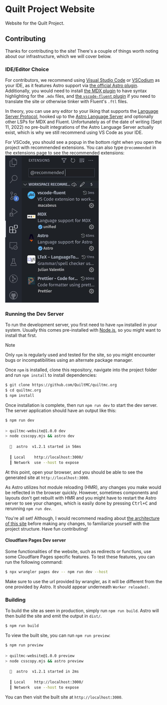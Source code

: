 # Quilt Project Website

Website for the Quilt Project.

## Contributing

Thanks for contributing to the site!
There's a couple of things worth noting about our infrastructure, which we will cover below.

### IDE/Editor Choice

For contributors, we recommend using [Visual Studio Code](https://code.visualstudio.com) or [VSCodium](https://vscodium.com/) as your IDE, as it features Astro support via [the official Astro plugin](https://marketplace.visualstudio.com/items?itemName=astro-build.astro-vscode).
Additionally, you would need to install [the MDX plugin](https://marketplace.visualstudio.com/items?itemName=unifiedjs.vscode-mdx) to have syntax highlighting for the `.mdx` files,
and [the `vscode-fluent` plugin](https://marketplace.visualstudio.com/items?itemName=macabeus.vscode-fluent) if you need to translate the site or otherwise tinker with Fluent's `.ftl` files.

In theory, you can use any editor to your liking that supports the [Language Server Protocol](https://microsoft.github.io/language-server-protocol/), hooked up to the [Astro Language Server](https://github.com/withastro/language-tools/tree/main/packages/language-server) and optionally other LSPs for MDX and Fluent.
Unfortunately as of the date of writing (Sept 11, 2022) no pre-built integrations of the Astro Language Server actually exist, which is why we still recommend using VS Code as your IDE.

For VSCode, you should see a popup in the bottom right when you open the project with recommended extensions. You can also type `@recommended` in the extensions page to see the recommended extensions:
<img src="./public/assets/img/writing/recommended-extensions.jpg" width="300">


### Running the Dev Server

To run the development server, you first need to have `npm` installed in your system. Usually this comes pre-installed with [Node.js](https://nodejs.org), so you might want to install that first.

> [!NOTE]
> Only `npm` is regularly used and tested for the site, so you might encounter bugs or incompatibilities using an alternate package manager.

Once `npm` is installed, clone this repository, navigate into the project folder and run `npm install` to install dependencies:
```sh
$ git clone https://github.com/QuiltMC/quiltmc.org
$ cd quiltmc.org
$ npm install
```

Once installation is complete, then run `npm run dev` to start the dev server.
The server application should have an output like this:
```sh
$ npm run dev

> quiltmc-website@1.0.0 dev
> node csscopy.mjs && astro dev

  🚀  astro  v1.2.1 started in 56ms

  ┃ Local    http://localhost:3000/
  ┃ Network  use --host to expose
```

At this point, open your browser, and you should be able to see the generated site at `http://localhost:3000`.

As Astro utilizes hot module reloading (HMR), any changes you make would be reflected in the browser quickly.
However, sometimes components and layouts don't get rebuilt with HMR and you might have to restart the Astro server to see your changes, which is easily done by pressing <kbd>Ctrl+C</kbd> and rerunning `npm run dev`.

You're all set! Although, I would recommend reading about [the architecture of this site](ARCHITECTURE.md) before making any changes, to familiarize yourself with the project structure. Have fun contributing!

#### Cloudflare Pages Dev server

Some functionalities of the website, such as redirects or functions, use some Cloudflare Pages specific features.
To test these features, you can run the following command:

```sh
$ npx wrangler pages dev -- npm run dev --host
```

Make sure to use the url provided by wrangler, as it will be different from the one provided by Astro. It should appear underneath `Worker reloaded!`.

### Building

To build the site as seen in production, simply run `npm run build`.
Astro will then build the site and emit the output in `dist/`.

```sh
$ npm run build
```

To view the built site, you can run `npm run preview`:
```sh
$ npm run preview

> quiltmc-website@1.0.0 preview
> node csscopy.mjs && astro preview

  🚀  astro  v1.2.1 started in 2ms

  ┃ Local    http://localhost:3000/
  ┃ Network  use --host to expose
```

You can then visit the built site at `http://localhost:3000`.
